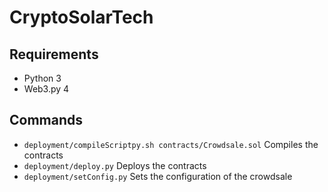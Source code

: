 # CryptoSolarTech

## Requirements

- Python 3
- Web3.py 4


## Commands

- `deployment/compileScriptpy.sh contracts/Crowdsale.sol` Compiles the contracts 
- `deployment/deploy.py` Deploys the contracts
- `deployment/setConfig.py` Sets the configuration of the crowdsale